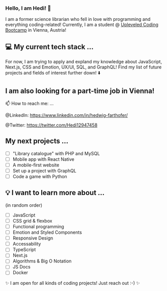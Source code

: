 ### Hello, I am Hedi! 👋

I am a former science librarian who fell in love with programming and everything coding-related! 
Currently, I am a student @ [Upleveled Coding Bootcamp](https://upleveled.io/) in Vienna, Austria!

## 💻 My current tech stack ...

For now, I am trying to apply and expland my knowledge about JavaScript, Next.js, CSS and Emotion,
UX/UI, SQL, and GraphQL! Find my list of future projects and fields of interest further down! ⬇️

## I am also looking for a part-time job in Vienna! 

📫 How to reach me: ...

@LinkedIn: https://www.linkedin.com/in/hedwig-farthofer/

@Twitter: https://twitter.com/Hedi12947458

## My next projects ...

- [ ] "Library catalogue" with PHP and MySQL
- [ ] Mobile app with React Native
- [ ] A mobile-first website
- [ ] Set up a project with GraphQL
- [ ] Code a game with Python

## 💡 I want to learn more about ...

(in random order)

- [ ] JavaScript
- [ ] CSS grid & flexbox
- [ ] Functional programming
- [ ] Emotion and Styled Components
- [ ] Responsive Design
- [ ] Accessability 
- [ ] TypeScript
- [ ] Next.js
- [ ] Algorithms & Big O Notation
- [ ] JS Docs
- [ ] Docker

✨ I am open for all kinds of coding projects! Just reach out :-) ✨ 
